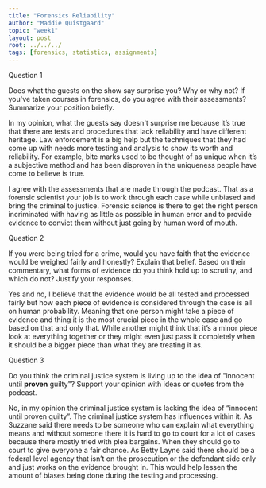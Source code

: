 ```yaml
---
title: "Forensics Reliability"
author: "Maddie Quistgaard"
topic: "week1"
layout: post
root: ../../../
tags: [forensics, statistics, assignments]
---
```

 

Question 1

Does what the guests on the show say surprise you? Why or why not? If you've taken courses in forensics, do you agree with their assessments? Summarize your position briefly. 

In my opinion, what the guests say doesn't surprise me because it’s true that there are tests and procedures that lack reliability and have different heritage. Law enforcement is a big help but the techniques that they had come up with needs more testing and analysis to show its worth and reliability. For example, bite marks used to be thought of as unique when it’s a subjective method and has been disproven in the uniqueness people have come to believe is true. 

I agree with the assessments that are made through the podcast. That as a forensic scientist your job is to work through each case while unbiased and bring the criminal to justice. Forensic science is there to get the right person incriminated with having as little as possible in human error and to provide evidence to convict them without just going by human word of mouth. 

Question 2

If you were being tried for a crime, would you have faith that the evidence would be weighed fairly and honestly? Explain that belief. Based on their commentary, what forms of evidence do you think hold up to scrutiny, and which do not? Justify your responses.

Yes and no, I believe that the evidence would be all tested and processed fairly but how each piece of evidence is considered through the case is all on human probability. Meaning that one person might take a piece of evidence and thing it is the most crucial piece in the whole case and go based on that and only that. While another might think that it’s a minor piece look at everything together or they might even just pass it completely when it should be a bigger piece than what they are treating it as. 

Question 3

Do you think the criminal justice system is living up to the idea of "innocent until **proven** guilty"? Support your opinion with ideas or quotes from the podcast.

No, in my opinion the criminal justice system is lacking the idea of “innocent until proven guilty”. The criminal justice system has influences within it. As Suzzane said there needs to be someone who can explain what everything means and without someone there it is hard to go to court for a lot of cases because there mostly tried with plea bargains. When they should go to court to give everyone a fair chance. As Betty Layne said there should be a federal level agency that isn’t on the prosecution or the defendant side only and just works on the evidence brought in. This would help lessen the amount of biases being done during the testing and processing. 
